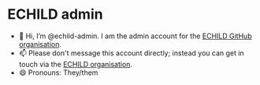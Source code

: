 # ECHILD admin

- 👋 Hi, I’m @echild-admin. I am the admin account for the [ECHILD GitHub organisation](https://github.com/UCL-ECHILD).
- 📫 Please don't message this account directly; instead you can get in touch via the [ECHILD organisation](https://github.com/UCL-ECHILD).
- 😄 Pronouns: They/them
